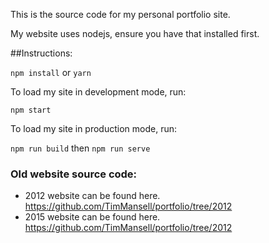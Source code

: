 This is the source code for my personal portfolio site.

My website uses nodejs, ensure you have that installed first.

##Instructions:

`npm install` or `yarn`

To load my site in development mode, run:

`npm start`

To load my site in production mode, run:

`npm run build` then `npm run serve`

### Old website source code:
- 2012 website can be found here. https://github.com/TimMansell/portfolio/tree/2012
- 2015 website can be found here. https://github.com/TimMansell/portfolio/tree/2012
